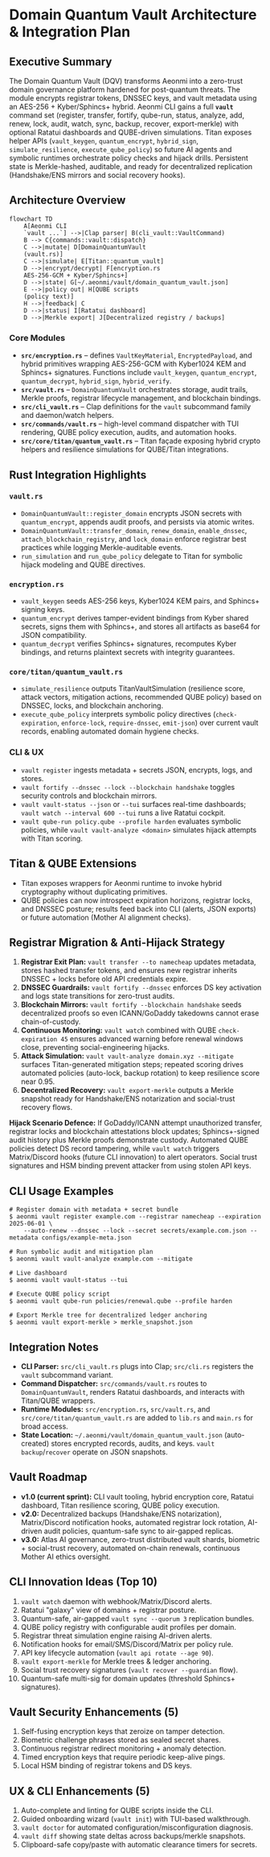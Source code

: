# Domain Quantum Vault Architecture & Integration Plan

## Executive Summary
The Domain Quantum Vault (DQV) transforms Aeonmi into a zero-trust domain governance platform hardened for post-quantum threats. The module encrypts registrar tokens, DNSSEC keys, and vault metadata using an AES-256 + Kyber/Sphincs+ hybrid. Aeonmi CLI gains a full **`vault`** command set (register, transfer, fortify, qube-run, status, analyze, add, renew, lock, audit, watch, sync, backup, recover, export-merkle) with optional Ratatui dashboards and QUBE-driven simulations. Titan exposes helper APIs (`vault_keygen`, `quantum_encrypt`, `hybrid_sign`, `simulate_resilience`, `execute_qube_policy`) so future AI agents and symbolic runtimes orchestrate policy checks and hijack drills. Persistent state is Merkle-hashed, auditable, and ready for decentralized replication (Handshake/ENS mirrors and social recovery hooks).

## Architecture Overview
```mermaid
flowchart TD
    A[Aeonmi CLI
    `vault ...`] -->|Clap parser| B(cli_vault::VaultCommand)
    B --> C{commands::vault::dispatch}
    C -->|mutate| D[DomainQuantumVault
    (vault.rs)]
    C -->|simulate| E[Titan::quantum_vault]
    D -->|encrypt/decrypt| F[encryption.rs
    AES-256-GCM + Kyber/Sphincs+]
    D -->|state| G[~/.aeonmi/vault/domain_quantum_vault.json]
    E -->|policy out| H[QUBE scripts
    (policy text)]
    H -->|feedback| C
    D -->|status| I[Ratatui dashboard]
    D -->|Merkle export| J[Decentralized registry / backups]
```

### Core Modules
- **`src/encryption.rs`** – defines `VaultKeyMaterial`, `EncryptedPayload`, and hybrid primitives wrapping AES-256-GCM with Kyber1024 KEM and Sphincs+ signatures. Functions include `vault_keygen`, `quantum_encrypt`, `quantum_decrypt`, `hybrid_sign`, `hybrid_verify`.
- **`src/vault.rs`** – `DomainQuantumVault` orchestrates storage, audit trails, Merkle proofs, registrar lifecycle management, and blockchain bindings.
- **`src/cli_vault.rs`** – Clap definitions for the `vault` subcommand family and daemon/watch helpers.
- **`src/commands/vault.rs`** – high-level command dispatcher with TUI rendering, QUBE policy execution, audits, and automation hooks.
- **`src/core/titan/quantum_vault.rs`** – Titan façade exposing hybrid crypto helpers and resilience simulations for QUBE/Titan integrations.

## Rust Integration Highlights
### `vault.rs`
- `DomainQuantumVault::register_domain` encrypts JSON secrets with `quantum_encrypt`, appends audit proofs, and persists via atomic writes.
- `DomainQuantumVault::transfer_domain`, `renew_domain`, `enable_dnssec`, `attach_blockchain_registry`, and `lock_domain` enforce registrar best practices while logging Merkle-auditable events.
- `run_simulation` and `run_qube_policy` delegate to Titan for symbolic hijack modeling and QUBE directives.

### `encryption.rs`
- `vault_keygen` seeds AES-256 keys, Kyber1024 KEM pairs, and Sphincs+ signing keys.
- `quantum_encrypt` derives tamper-evident bindings from Kyber shared secrets, signs them with Sphincs+, and stores all artifacts as base64 for JSON compatibility.
- `quantum_decrypt` verifies Sphincs+ signatures, recomputes Kyber bindings, and returns plaintext secrets with integrity guarantees.

### `core/titan/quantum_vault.rs`
- `simulate_resilience` outputs TitanVaultSimulation (resilience score, attack vectors, mitigation actions, recommended QUBE policy) based on DNSSEC, locks, and blockchain anchoring.
- `execute_qube_policy` interprets symbolic policy directives (`check-expiration`, `enforce-lock`, `require-dnssec`, `emit-json`) over current vault records, enabling automated domain hygiene checks.

### CLI & UX
- `vault register` ingests metadata + secrets JSON, encrypts, logs, and stores.
- `vault fortify --dnssec --lock --blockchain handshake` toggles security controls and blockchain mirrors.
- `vault vault-status --json` or `--tui` surfaces real-time dashboards; `vault watch --interval 600 --tui` runs a live Ratatui cockpit.
- `vault qube-run policy.qube --profile harden` evaluates symbolic policies, while `vault vault-analyze <domain>` simulates hijack attempts with Titan scoring.

## Titan & QUBE Extensions
- Titan exposes wrappers for Aeonmi runtime to invoke hybrid cryptography without duplicating primitives.
- QUBE policies can now introspect expiration horizons, registrar locks, and DNSSEC posture; results feed back into CLI (alerts, JSON exports) or future automation (Mother AI alignment checks).

## Registrar Migration & Anti-Hijack Strategy
1. **Registrar Exit Plan:** `vault transfer --to namecheap` updates metadata, stores hashed transfer tokens, and ensures new registrar inherits DNSSEC + locks before old API credentials expire.
2. **DNSSEC Guardrails:** `vault fortify --dnssec` enforces DS key activation and logs state transitions for zero-trust audits.
3. **Blockchain Mirrors:** `vault fortify --blockchain handshake` seeds decentralized proofs so even ICANN/GoDaddy takedowns cannot erase chain-of-custody.
4. **Continuous Monitoring:** `vault watch` combined with QUBE `check-expiration 45` ensures advanced warning before renewal windows close, preventing social-engineering hijacks.
5. **Attack Simulation:** `vault vault-analyze domain.xyz --mitigate` surfaces Titan-generated mitigation steps; repeated scoring drives automated policies (auto-lock, backup rotation) to keep resilience score near 0.95.
6. **Decentralized Recovery:** `vault export-merkle` outputs a Merkle snapshot ready for Handshake/ENS notarization and social-trust recovery flows.

**Hijack Scenario Defence:** If GoDaddy/ICANN attempt unauthorized transfer, registrar locks and blockchain attestations block updates; Sphincs+-signed audit history plus Merkle proofs demonstrate custody. Automated QUBE policies detect DS record tampering, while `vault watch` triggers Matrix/Discord hooks (future CLI innovation) to alert operators. Social trust signatures and HSM binding prevent attacker from using stolen API keys.

## CLI Usage Examples
```shell
# Register domain with metadata + secret bundle
$ aeonmi vault register example.com --registrar namecheap --expiration 2025-06-01 \
    --auto-renew --dnssec --lock --secret secrets/example.com.json --metadata configs/example-meta.json

# Run symbolic audit and mitigation plan
$ aeonmi vault vault-analyze example.com --mitigate

# Live dashboard
$ aeonmi vault vault-status --tui

# Execute QUBE policy script
$ aeonmi vault qube-run policies/renewal.qube --profile harden

# Export Merkle tree for decentralized ledger anchoring
$ aeonmi vault export-merkle > merkle_snapshot.json
```

## Integration Notes
- **CLI Parser:** `src/cli_vault.rs` plugs into Clap; `src/cli.rs` registers the `vault` subcommand variant.
- **Command Dispatcher:** `src/commands/vault.rs` routes to `DomainQuantumVault`, renders Ratatui dashboards, and interacts with Titan/QUBE wrappers.
- **Runtime Modules:** `src/encryption.rs`, `src/vault.rs`, and `src/core/titan/quantum_vault.rs` are added to `lib.rs` and `main.rs` for broad access.
- **State Location:** `~/.aeonmi/vault/domain_quantum_vault.json` (auto-created) stores encrypted records, audits, and keys. `vault backup`/`recover` operate on JSON snapshots.

## Vault Roadmap
- **v1.0 (current sprint):** CLI vault tooling, hybrid encryption core, Ratatui dashboard, Titan resilience scoring, QUBE policy execution.
- **v2.0:** Decentralized backups (Handshake/ENS notarization), Matrix/Discord notification hooks, automated registrar lock rotation, AI-driven audit policies, quantum-safe sync to air-gapped replicas.
- **v3.0:** Atlas AI governance, zero-trust distributed vault shards, biometric + social-trust recovery, automated on-chain renewals, continuous Mother AI ethics oversight.

## CLI Innovation Ideas (Top 10)
1. `vault watch` daemon with webhook/Matrix/Discord alerts.
2. Ratatui "galaxy" view of domains + registrar posture.
3. Quantum-safe, air-gapped `vault sync --quorum 3` replication bundles.
4. QUBE policy registry with configurable audit profiles per domain.
5. Registrar threat simulation engine raising AI-driven alerts.
6. Notification hooks for email/SMS/Discord/Matrix per policy rule.
7. API key lifecycle automation (`vault api rotate --age 90`).
8. `vault export-merkle` for Merkle trees & ledger anchoring.
9. Social trust recovery signatures (`vault recover --guardian` flow).
10. Quantum-safe multi-sig for domain updates (threshold Sphincs+ signatures).

## Vault Security Enhancements (5)
1. Self-fusing encryption keys that zeroize on tamper detection.
2. Biometric challenge phrases stored as sealed secret shares.
3. Continuous registrar redirect monitoring + anomaly detection.
4. Timed encryption keys that require periodic keep-alive pings.
5. Local HSM binding of registrar tokens and DS keys.

## UX & CLI Enhancements (5)
1. Auto-complete and linting for QUBE scripts inside the CLI.
2. Guided onboarding wizard (`vault init`) with TUI-based walkthrough.
3. `vault doctor` for automated configuration/misconfiguration diagnosis.
4. `vault diff` showing state deltas across backups/merkle snapshots.
5. Clipboard-safe copy/paste with automatic clearance timers for secrets.
